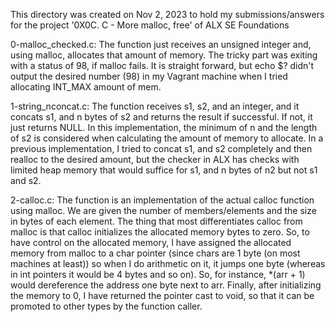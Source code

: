 This directory was created on Nov 2, 2023 to hold my submissions/answers for the
project '0X0C. C - More malloc, free' of ALX SE Foundations

0-malloc_checked.c: The function just receives an unsigned integer and, using
malloc, allocates that amount of memory. The tricky part was exiting with a
status of 98, if malloc fails. It is straight forward, but echo $? didn't
output the desired number (98) in my Vagrant machine when I tried allocating
INT_MAX amount of mem.

1-string_nconcat.c: The function receives s1, s2, and an integer, and it concats
s1, and n bytes of s2 and returns the result if successful. If not, it just
returns NULL. In this implementation, the minimum of n and the length of s2 is
considered when calculating the amount of memory to allocate. In a previous
implementation, I tried to concat s1, and s2 completely and then realloc to the
desired amount, but the checker in ALX has checks with limited heap memory that
would suffice for s1, and n bytes of n2 but not s1 and s2.

2-calloc.c: The function is an implementation of the actual calloc function
using malloc. We are given the number of members/elements and the size in
bytes of each element. The thing that most differentiates calloc from malloc
is that calloc initializes the allocated memory bytes to zero. So, to have
control on the allocated memory, I have assigned the allocated memory from
malloc to a char pointer (since chars are 1 byte (on most machines at least))
so when I do arithmetic on it, it jumps one byte (whereas in int pointers it
would be 4 bytes and so on). So, for instance, *(arr + 1) would dereference the
address one byte next to arr. Finally, after initializing the memory to 0, I
have returned the pointer cast to void, so that it can be promoted to other
types by the function caller.
